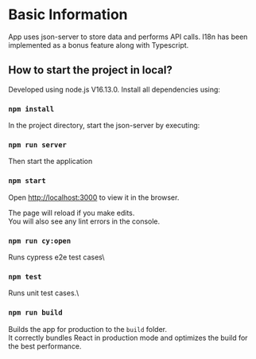# Basic Information

App uses json-server to store data and performs API calls. I18n has been implemented as a bonus feature along with Typescript.

## How to start the project in local?

Developed using node.js V16.13.0. Install all dependencies using:

### `npm install`

In the project directory, start the json-server by executing:

### `npm run server`

Then start the application

### `npm start`

Open [http://localhost:3000](http://localhost:3000) to view it in the browser.

The page will reload if you make edits.\
You will also see any lint errors in the console.

### `npm run cy:open`

Runs cypress e2e test cases\

### `npm test`

Runs unit test cases.\

### `npm run build`

Builds the app for production to the `build` folder.\
It correctly bundles React in production mode and optimizes the build for the best performance.

